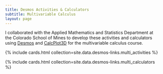 ```yaml
---
title: Desmos Activities & Calculators
subtitle: Multivariable Calculus
layout: page
---
```


I collaborated with the Applied Mathematics and Statistics Department at the Colorado School of Mines to develop these activities and calculators using [Desmos](https://www.desmos.com/) and [CalcPlot3D](https://c3d.libretexts.org/CalcPlot3D/index.html) for the multivariable calculus course.

{% include cards.html collection=site.data.desmos-links.multi_activities %}

{% include cards.html collection=site.data.desmos-links.multi_calculators %}